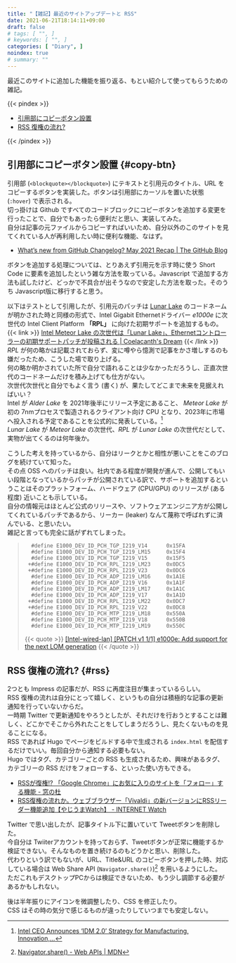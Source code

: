 ```yaml
---
title: "【雑記】最近のサイトアップデートと RSS"
date: 2021-06-21T18:14:11+09:00
draft: false
# tags: [ "", ]
# keywords: [ "", ]
categories: [ "Diary", ]
noindex: true
# summary: ""
---
```


最近このサイトに追加した機能を振り返る、もとい紹介して使ってもらうための雑記。  

{{< pindex >}}

 * [引用部にコピーボタン設置](#copy-btn)
 * [RSS 復権の流れ?](#rss)

{{< /pindex >}}

## 引用部にコピーボタン設置 {#copy-btn}

引用部 (`<blockquote></blockquote>`) にテキストと引用元のタイトル、URL をコピーするボタンを実装した。ボタンは引用部にカーソルを置いた状態 (`:hover`) で表示される。  
切っ掛けは Github ですべてのコードブロックにコピーボタンを追加する変更を行ったことで、自分でもあったら便利だと思い、実装してみた。  
自分は記事の元ファイルからコピーすればいいため、自分以外のこのサイトを見てくれている人が再利用したい時に便利な機能、なはず。  

 * [What’s new from GitHub Changelog? May 2021 Recap | The GitHub Blog](https://github.blog/2021-06-10-whats-new-from-github-changelog-may-2021-recap/#markdown)

ボタンを追加する処理については、とりあえず引用元を示す時に使う Short Code に要素を追加したという雑な方法を取っている。Javascript で追加する方法も試したけど、どっかで不具合が出そうなので安定した方法を取った。そのうち Javascript版に移行すると思う。  

以下はテストとして引用したが、引用元のパッチは [Lunar Lake](/tags/lunar_lake) のコードネームが明かされた時と同様の形式で、Intel Gigabit Ethernetドライバー *e1000e* に次世代の Intel Client Platform **「RPL」** に向けた初期サポートを追加するもの。  
{{< link >}} [Intel Meteor Lake の次世代は「Lunar Lake」、Ethernetコントローラーの初期サポートパッチが投稿される | Coelacanth's Dream](/posts/2021/03/07/intel-lunar_lake/) {{< /link >}}
*RPL* が何の略かは記載されておらず、変に噂やら憶測で記事をかさ増しするのも嫌だったため、こうした場で取り上げる。  
何の略か明かされていた所で自分で語れることは少なかっただろうし、正直次世代のコードネームだけを積み上げても仕方がない。  
次世代次世代と自分でもよく言う (書く) が、果たしてどこまで未来を見据えればいい？  
Intel が *Alder Lake* を 2021年後半にリリース予定にあること、 *Meteor Lake* が初の 7nmプロセスで製造されるクライアント向け CPU となり、2023年に市場へ投入される予定であることを公式的に発表している。[^mtl]  
*Lunar Lake* が *Meteor Lake* の次世代、*RPL* が *Lunar Lake* の次世代だとして、実物が出てくるのは何年後か。  

こうした考えを持っているから、自分はリークとかと相性が悪いことをこのブログを続けていて知った。  
その点 OSS へのパッチは良い。社内である程度が開発が進んで、公開してもいい段階となっているからパッチが公開されている訳で、サポートを追加するということはそのプラットフォーム、ハードウェア (CPU/GPU) のリリースが (ある程度) 近いことも示している。  
自分の情報元はほとんど公式のリリースや、ソフトウェアエンジニア方が公開してくれているパッチであるから、リーカー (leaker) なんて蔑称で呼ばれずに済んでいる、と思いたい。  
雑記と言っても完全に話がずれてしまった。  

[^mtl]: [Intel CEO Announces ‘IDM 2.0’ Strategy for Manufacturing, Innovation,...](https://www.intel.com/content/www/us/en/newsroom/news/idm-manufacturing-innovation-product-leadership.html?wapkw=%22Meteor%20Lake%22)

 > 		 #define E1000_DEV_ID_PCH_TGP_I219_V14		0x15FA
 > 		 #define E1000_DEV_ID_PCH_TGP_I219_LM15		0x15F4
 > 		 #define E1000_DEV_ID_PCH_TGP_I219_V15		0x15F5
 > 		+#define E1000_DEV_ID_PCH_RPL_I219_LM23		0x0DC5
 > 		+#define E1000_DEV_ID_PCH_RPL_I219_V23		0x0DC6
 > 		 #define E1000_DEV_ID_PCH_ADP_I219_LM16		0x1A1E
 > 		 #define E1000_DEV_ID_PCH_ADP_I219_V16		0x1A1F
 > 		 #define E1000_DEV_ID_PCH_ADP_I219_LM17		0x1A1C
 > 		 #define E1000_DEV_ID_PCH_ADP_I219_V17		0x1A1D
 > 		+#define E1000_DEV_ID_PCH_RPL_I219_LM22		0x0DC7
 > 		+#define E1000_DEV_ID_PCH_RPL_I219_V22		0x0DC8
 > 		 #define E1000_DEV_ID_PCH_MTP_I219_LM18		0x550A
 > 		 #define E1000_DEV_ID_PCH_MTP_I219_V18		0x550B
 > 		 #define E1000_DEV_ID_PCH_MTP_I219_LM19		0x550C
 >
 > {{< quote >}} [[Intel-wired-lan] [PATCH v1 1/1] e1000e: Add support for the next LOM generation](https://lists.osuosl.org/pipermail/intel-wired-lan/Week-of-Mon-20210607/024597.html) {{< /quote >}}

## RSS 復権の流れ? {#rss}

2つとも Impress の記事だが、RSS に再度注目が集まっているらしい。  
RSS 復権の流れは自分にとって嬉しく、というもの自分は積極的な記事の更新通知を行っていないからだ。  
一時期 Twitter で更新通知をやろうとしたが、それだけを行おうとすることは難しく、どこかでそこから外れたことをしてしまうだろうし、見たくないものを見ることになる。  
RSS であれば Hugo でページをビルドする中で生成される `index.html` を配信するだけでいい。毎回自分から通知する必要もない。  
Hugo ではタグ、カテゴリーごとの RSS も生成されるため、興味があるタグ、カテゴリーの RSS だけをフォローする、といった使い方もできる。  

 * [RSSが復権!? 「Google Chrome」にお気に入りのサイトを「フォロー」する機能 - 窓の杜](https://forest.watch.impress.co.jp/docs/news/1325951.html)
 * [RSS復権の流れか。ウェブブラウザー「Vivaldi」の新バージョンにRSSリーダー機能追加【やじうまWatch】 - INTERNET Watch](https://internet.watch.impress.co.jp/docs/yajiuma/1330396.html)

Twitter で思い出したが、記事タイトル下に置いていて Tweetボタンを削除した。  
今自分は Twiiterアカウントを持っておらず、Tweetボタンが正常に機能するか検証できない。そんなものを置き続けるのもどうかと思い、削除した。  
代わりという訳でもないが、URL、Title&URL のコピーボタンを押した時、対応している場合は Web Share API (`Navigator.share()`)[^share] を用いるようにした。  
ただこれもデスクトップPCからは検証できないため、もう少し調節する必要があるかもしれない。  

[^share]: [Navigator.share() - Web APIs | MDN](https://developer.mozilla.org/en-US/docs/Web/API/Navigator/share)

後は半年振りにアイコンを微調整したり、CSS を修正したり。  
CSS はその時の気分で感じるものが違ったりしていつまでも安定しない。  
